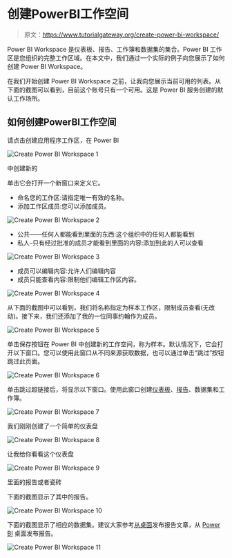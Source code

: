 # 创建PowerBI工作空间

> 原文：<https://www.tutorialgateway.org/create-power-bi-workspace/>

Power BI Workspace 是仪表板、报告、工作簿和数据集的集合。Power BI 工作区是您组织的完整工作区域。在本文中，我们通过一个实际的例子向您展示了如何创建 Power BI Workspace。

在我们开始创建 Power BI Workspace 之前，让我向您展示当前可用的列表。从下面的截图可以看到，目前这个账号只有一个可用。这是 Power BI 服务创建的默认工作场所。

## 如何创建PowerBI工作空间

请点击创建应用程序工作区，在 Power BI

![Create Power BI Workspace 1](img/986a2a8f8370bcd7191d82c6628d801f.png)

中创建新的

单击它会打开一个新窗口来定义它。

*   命名您的工作区:请指定唯一有效的名称。
*   添加工作区成员:您可以添加成员。

![Create Power BI Workspace 2](img/765ac9b0cf4b8f9b9c41e701e634d361.png)

*   公共——任何人都能看到里面的东西:这个组织中的任何人都能看到
*   私人–只有经过批准的成员才能看到里面的内容:添加到此的人可以查看

![Create Power BI Workspace 3](img/49e58f32c25170d36c80cdc9bb3a1835.png)

*   成员可以编辑内容:允许人们编辑内容
*   成员只能查看内容:限制他们编辑工作区内容。

![Create Power BI Workspace 4](img/011401b6d5bc02a45fa970cdee2007b3.png)

从下面的截图中可以看到，我们将名称指定为样本工作区，限制成员查看(无改动)。接下来，我们还添加了我的一位同事约翰作为成员。

![Create Power BI Workspace 5](img/457b1167c0c985178ccadb3b4ce2990d.png)

单击保存按钮在 Power BI 中创建新的工作空间，称为样本。默认情况下，它会打开以下窗口。您可以使用此窗口从不同来源获取数据，也可以通过单击“跳过”按钮跳过此页面。

![Create Power BI Workspace 6](img/2748aeff708fc95acfb32838b29d9408.png)

单击跳过超链接后，将显示以下窗口。使用此窗口创建[仪表板](https://www.tutorialgateway.org/create-a-power-bi-dashboard/)、[报告](https://www.tutorialgateway.org/create-a-report-in-power-bi-workspace/)、数据集和工作簿。

![Create Power BI Workspace 7](img/eb1c61746423a9eb94505adaf973d7a9.png)

我们刚刚创建了一个简单的仪表盘

![Create Power BI Workspace 8](img/0d6ed53ad2feaeb8abb6ef357ed88821.png)

让我给你看看这个仪表盘

![Create Power BI Workspace 9](img/a0756da7ec120d068d41858896d7f970.png)

里面的报告或者瓷砖

下面的截图显示了其中的报告。

![Create Power BI Workspace 10](img/be8279199485c379823185c9aec4b7e1.png)

下面的截图显示了相应的数据集。建议大家参考[从桌面](https://www.tutorialgateway.org/publish-power-bi-desktop-reports/)发布报告文章，从 [Power BI](https://www.tutorialgateway.org/power-bi-tutorial/) 桌面发布报告。

![Create Power BI Workspace 11](img/97269936593d4972c9b35b51543afa1e.png)